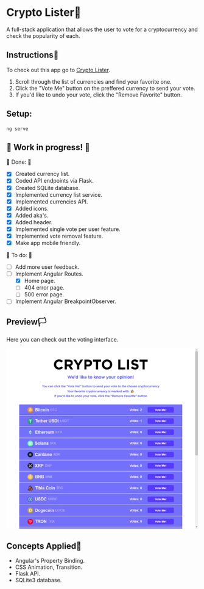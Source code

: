 # Crypto Lister🏴

A full-stack application that allows the user to vote for a cryptocurrency and check the popularity of each.

## Instructions📜

To check out this app go to <a href="https://crypto-lister.vercel.app/">Crypto Lister</a>.

1) Scroll through the list of currencies and find your favorite one.
2) Click the "Vote Me" button on the preffered currency to send your vote.
3) If you'd like to undo your vote, click the "Remove Favorite" button.

## Setup:

```
ng serve
```

## 🚧 Work in progress! 🚧

🚩 Done: 🚩
- [x] Created currency list.
- [x] Coded API endpoints via Flask.
- [x] Created SQLite database.
- [x] Implemented currency list service.
- [x] Implemented currencies API.
- [x] Added icons.
- [x] Added aka's.
- [x] Added header.
- [x] Implemented single vote per user feature.
- [X] Implemented vote removal feature.
- [x] Make app mobile friendly.

🚩 To do: 🚩
- [ ] Add more user feedback.
- [ ] Implement Angular Routes.
  - [x] Home page.
  - [ ] 404 error page.
  - [ ] 500 error page.
- [ ] Implement Angular BreakpointObserver.

## Preview🏳️

Here you can check out the voting interface.

<img src="github-images/crypto-lister.png" width=850> </img>

## Concepts Applied🏴

- Angular's Property Binding.
- CSS Animation, Transition.
- Flask API.
- SQLite3 database.
